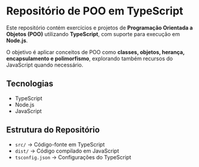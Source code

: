 # Repositório de POO em TypeScript

Este repositório contém exercícios e projetos de **Programação Orientada a Objetos (POO)** utilizando **TypeScript**, com suporte para execução em **Node.js**. 

O objetivo é aplicar conceitos de POO como **classes, objetos, herança, encapsulamento e polimorfismo**, explorando também recursos do JavaScript quando necessário.

## Tecnologias

- TypeScript
- Node.js
- JavaScript

## Estrutura do Repositório

- `src/` → Código-fonte em TypeScript
- `dist/` → Código compilado em JavaScript
- `tsconfig.json` → Configurações do TypeScript
